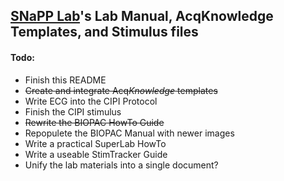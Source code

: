 ## [SNaPP Lab](http://snapp-lab.wm.edu)'s Lab Manual, AcqKnowledge Templates, and Stimulus files

#### Todo:
* Finish this README
* ~~Create and integrate Acq*Knowledge* templates~~
* Write ECG into the CIPI Protocol
* Finish the CIPI stimulus
* ~~Rewrite the BIOPAC HowTo Guide~~
* Repopulete the BIOPAC Manual with newer images
* Write a practical SuperLab HowTo
* Write a useable StimTracker Guide
* Unify the lab materials into a single document?
